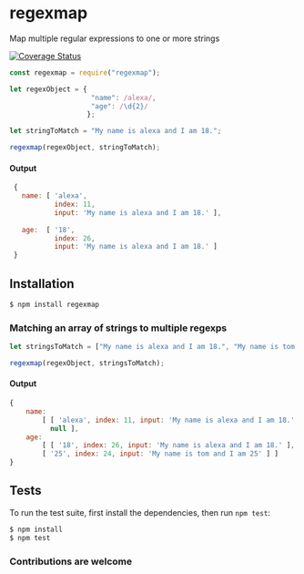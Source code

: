 # regexmap 

Map multiple regular expressions to one or more strings

[![Coverage Status](https://coveralls.io/repos/github/therewillbecode/regexmap/badge.svg?branch=master)](https://coveralls.io/github/therewillbecode/regexmap?branch=master)


```js
const regexmap = require("regexmap");

let regexObject = {
                    "name": /alexa/, 
                    "age": /\d{2}/ 
                   };

let stringToMatch = "My name is alexa and I am 18.";

regexmap(regexObject, stringToMatch);
```

#### Output
```js
 {
   name: [ 'alexa', 
           index: 11, 
           input: 'My name is alexa and I am 18.' ],
 
   age:  [ '18',
           index: 26,
           input: 'My name is alexa and I am 18.' ]
 }
```

## Installation

```bash
$ npm install regexmap
```


### Matching an array of strings to multiple regexps

```js
let stringsToMatch = ["My name is alexa and I am 18.", "My name is tom and I am 25"];

regexmap(regexObject, stringsToMatch);
```
#### Output
```js
{ 
    name: 
        [ [ 'alexa', index: 11, input: 'My name is alexa and I am 18.' ],
          null ],
    age: 
        [ [ '18', index: 26, input: 'My name is alexa and I am 18.' ],
        [ '25', index: 24, input: 'My name is tom and I am 25' ] ] 
}
```

## Tests

  To run the test suite, first install the dependencies, then run `npm test`:

```bash
$ npm install
$ npm test
```

### Contributions are welcome
